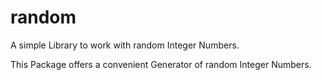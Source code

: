 # random

A simple Library to work with random Integer Numbers.

This Package offers a convenient Generator of random Integer Numbers.
